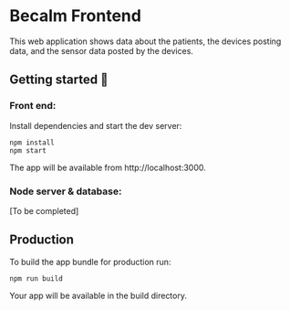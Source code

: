 # Becalm Frontend

This web application shows data about the patients, the devices posting data, and the sensor data posted by the devices.

## Getting started 🚀

### Front end:
Install dependencies and start the dev server:     
```
npm install
npm start
```
The app will be available from http://localhost:3000.  

### Node server & database:
[To be completed]


## Production
To build the app bundle for production run:    
```
npm run build
```
Your app will be available in the build directory.  

